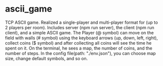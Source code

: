 # ascii_game
TCP ASCII game.
Realized a single-player and multi-player format for (up to 2 players per room).
Includes server (npm run server), the client (npm run client), and a simple ASCII game.
The Player (@ symbol) can move on the field with walls (# symbol) using the keyboard arrows (up, down, left, right), collect coins ($ symbol) and after collecting all coins will see the time he spent on it.
On the terminal, he sees a map, the number of coins, and the number of steps.
In the config file(path: "./env.json"), you can choose map size, change default symbols, and so on.
